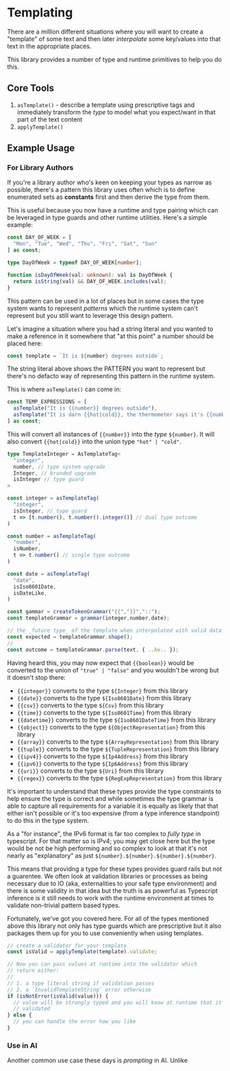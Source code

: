 # Templating

There are a million different situations where you will want to create a "template" of some text and then later _interpolate_ some key/values into that text in the appropriate places.

This library provides a number of type and runtime primitives to help you do this.

## Core Tools

1. `asTemplate()` - describe a template using prescriptive tags and immediately transform the _type_ to model what you expect/want in that part of the text content
2. `applyTemplate()`

## Example Usage

### For Library Authors

If you're a library author who's keen on keeping your types as narrow as possible, there's a pattern this library uses often which is to define enumerated sets as **constants** first and then derive the type from them.

This is useful because you now have a runtime and type pairing which can be leveraged in type guards and other runtime utilities. Here's a simple example:

```ts
const DAY_OF_WEEK = [
  "Mon", "Tue", "Wed", "Thu", "Fri", "Sat", "Sun"
] as const;

type DayOfWeek = typeof DAY_OF_WEEK[number];

function isDayOfWeek(val: unknown): val is DayOfWeek {
  return isString(val) && DAY_OF_WEEK.includes(val);
}
```

This pattern can be used in a lot of places but in some cases the type system wants to represent _patterns_ which the runtime system can't represent but you still want to leverage this design pattern.

Let's imagine a situation where you had a string literal and you wanted to make a reference in it somewhere that "at this point" a number should be placed here:

```ts
const template = `It is ${number} degrees outside`;
```

The string literal above shows the PATTERN you want to represent but there's no defacto way of representing this pattern in the runtime system.

This is where `asTemplate()` can come in:

```ts
const TEMP_EXPRESSIONS = [
  asTemplate("It is {{number}} degrees outside"),
  asTemplate("It is darn {{hot|cold}}, the thermometer says it's {{number}} degrees outside")
] as const;
```

This will convert all instances of `{{number}}` into the _type_ `${number}`. It will also convert `{{hot|cold}}` into the union type `"hot" | "cold"`.

```ts
type TemplateInteger = AsTemplateTag<
  "integer",
  number, // type system upgrade
  Integer, // branded upgrade
  isInteger // type guard
>

const integer = asTemplateTag(
  "integer",
  isInteger, // type guard
  t => [t.number(), t.number().integer()] // dual type outcome
)

const number = asTemplateTag(
  "number",
  isNumber,
  t => t.number() // single type outcome
)

const date = asTemplateTag(
  "date",
  isIso8601Date,
  isDateLike,
)

const gammar = createTokenGrammar("{{","}}","::");
const templateGrammar = grammar(integer,number,date);

// the _future type_ of the template when interpolated with valid data
const expected = templateGrammar.shape();
//
const outcome = templateGrammar.parse(text, { ..kv.. });
```

Having heard this, you may now expect that `{{boolean}}` would be converted to the union of `"true" | "false"` and you wouldn't be wrong but it doesn't stop there:

- `{{integer}}` converts to the type `${Integer}` from this library
- `{{date}}` converts to the type `${Iso8601Date}` from this library
- `{{csv}}` converts to the type `${Csv}` from this library
- `{{time}}` converts to the type `${Iso8601Time}` from this library
- `{{datetime}}` converts to the type `${Iso8601DateTime}` from this library
- `{{object}}` converts to the type `${ObjectRepresentation}` from this library
- `{{array}}` converts to the type `${ArrayRepresentation}` from this library
- `{{tuple}}` converts to the type `${TupleRepresentation}` from this library
- `{{ipv4}}` converts to the type `${Ip4Address}` from this library
- `{{ipv6}}` converts to the type `${Ip6Address}` from this library
- `{{uri}}` converts to the type `${Uri}` from this library
- `{{regex}}` converts to the type `${RegExpRepresentation}` from this library

It's important to understand that these types provide the type constraints to help ensure the type is correct and while sometimes the type grammar is able to capture all requirements for a variable it is equally as likely that that either isn't possible or it's too expensive (from a type inference standpoint) to do this in the type system.

As a "for instance", the IPv6 format is far too complex to _fully type_ in typescript. For that matter so is IPv4; you may get close here but the type would be not be high performing and so complex to look at that it's not nearly as "explanatory" as just `${number}.${number}.${number}.${number}`.

This means that providng a type for these types provides guard rails but not a guarentee. We often look at validation libraries or processes as being necessary due to IO (aka, externalities to your safe type environment) and there is some validity in that idea but the truth is as powerful as Typescript inference is it still needs to work with the runtime environment at times to validate non-trivial pattern based types.

Fortunately, we've got you covered here. For all of the types mentioned above this library not only has type guards which are prescriptive but it also packages them up for you to use conveniently when using templates.

```ts
// create a validator for your template
const isValid = applyTemplate(template).validate;

// Now you can pass values at runtime into the validator which
// return either:
//
// 1. a type literal string if validation passes
// 2. a `InvalidTemplateString` error otherwise
if (isNotError(isValid(value))) {
  // value will be strongly typed and you will know at runtime that it has been
  // validated
} else {
  // you can handle the error how you like
}
```

### Use in AI

Another common use case these days is _prompting_ in AI. Unlike
